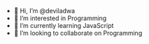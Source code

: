 - 👋 Hi, I’m @deviladwa
- 👀 I’m interested in Programming
- 🌱 I’m currently learning JavaScript
- 💞️ I’m looking to collaborate on Programming

<!---
deviladwa/deviladwa is a ✨ special ✨ repository because its `README.md` (this file) appears on your GitHub profile.
You can click the Preview link to take a look at your changes.
--->
